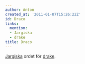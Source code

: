 ```yaml
---
author: Anton
created_at: '2011-01-07T15:26:22Z'
id: Draco
links:
  mention:
  - Jargiska
  - drake
title: Draco
---
```


[Jargiska] ordet för [drake].

  [Jargiska]: Jargiska
  [drake]: drake

